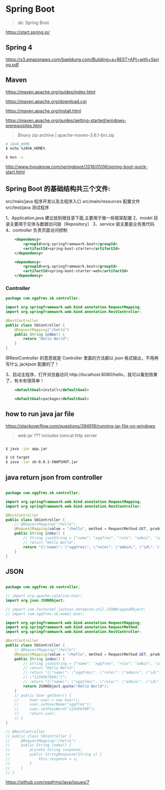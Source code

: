 # Spring Boot

> sb: Spring Boot

https://start.spring.io/

## Spring 4

https://s3.amazonaws.com/baeldung.com/Building+a+REST+API+with+Spring.pdf


## Maven

https://maven.apache.org/guides/index.html

https://maven.apache.org/download.cgi

https://maven.apache.org/install.html

https://maven.apache.org/guides/getting-started/windows-prerequisites.html

> Binary zip archive | apache-maven-3.6.1-bin.zip

```sh
# JAVA_HOME
$ echo %JAVA_HOME% 

$ mvn -v

```


http://www.ityouknow.com/springboot/2016/01/06/spring-boot-quick-start.html

## Spring Boot 的基础结构共三个文件:

src/main/java 程序开发以及主程序入口
src/main/resources 配置文件
src/test/java 测试程序


1、Application.java 建议放到根目录下面,主要用于做一些框架配置
2、model 目录主要用于实体与数据访问层（Repository）
3、service 层主要是业务类代码
4、controller 负责页面访问控制


```xml
    <dependency>
        <groupId>org.springframework.boot</groupId>
        <artifactId>spring-boot-starter</artifactId>
    </dependency>
```

```xml
    <dependency>
        <groupId>org.springframework.boot</groupId>
        <artifactId>spring-boot-starter-web</artifactId>
    </dependency>

```

### Controller

```java
package com.xgqfrms.sb.controller;

import org.springframework.web.bind.annotation.RequestMapping;
import org.springframework.web.bind.annotation.RestController;

@RestController
public class SbController {
    @RequestMapping("/hello")
    public String index() {
        return "Hello World";
    }
}

```

@RestController 的意思就是 Controller 里面的方法都以 json 格式输出，不用再写什么 jackjson 配置的了！

3、启动主程序，打开浏览器访问 http://localhost:8080/hello，就可以看到效果了，有木有很简单！


```xml
    <defaultGoal>install</defaultGoal>
```

```xml
    <defaultGoal>package</defaultGoal>
```

## how to run java jar file

https://stackoverflow.com/questions/394616/running-jar-file-on-windows


> web jar ??? includes tomcat http server

```sh

$ java -jar app.jar
```

```sh
$ cd target
$ java -jar sb-0.0.1-SNAPSHOT.jar

```

## java return json from controller


```java

package com.xgqfrms.sb.controller;

import org.springframework.web.bind.annotation.RequestMapping;
import org.springframework.web.bind.annotation.RestController;

@RestController
public class SbController {
    // @RequestMapping("/hello")
    @RequestMapping(value = "/hello", method = RequestMethod.GET, produces = "application/json")
    public String index() {
        // String jsonString = {"name": "xgqfrms", "role": "admin", "id": 1234567890};
        // return "Hello World";
        return "{\"name\": \"xgqfrms\", \"role\": \"admin\", \"id\": \"1234567890\"}";
    }
}

```


## JSON

```java

package com.xgqfrms.sb.controller;

// import org.apache.catalina.User;
import org.json.JSONObject;

// import com.fasterxml.jackson.databind.util.JSONWrappedObject;
// import com.xgqfrms.sb.model.User;

import org.springframework.web.bind.annotation.RequestMapping;
import org.springframework.web.bind.annotation.RequestMethod;
import org.springframework.web.bind.annotation.RestController;

@RestController
public class SbController {
    // @RequestMapping("/hello")
    @RequestMapping(value = "/hello", method = RequestMethod.GET, produces = "application/json")
    public String index() {
        // String jsonString = {"name": "xgqfrms", "role": "admin", "id": 1234567890};
        // return "Hello World";
        // return "{\"name\": \"xgqfrms\", \"role\": \"admin\", \"id\":
        // \"1234567890\"}";
        // return "{\"name\": \"xgqfrms\", \"role\": \"admin\", \"id\": \"1234567890\"}";
        return JSONObject.quote("Hello World");
    }
    // public User getUser() {
    //     User user = new User();
    //     user.setUserName("xgqfrms");
    //     user.setPassWord("123456789");
    //     return user;
    // }
}

// @RestController
// public class SbController {
//     @RequestMapping("/hello")
//     public String index() {
//         private String response;
//         public StringResponse(String s) { 
//             this.response = s;
//         }
//     }
// }

```

https://github.com/xgqfrms/java/issues/7